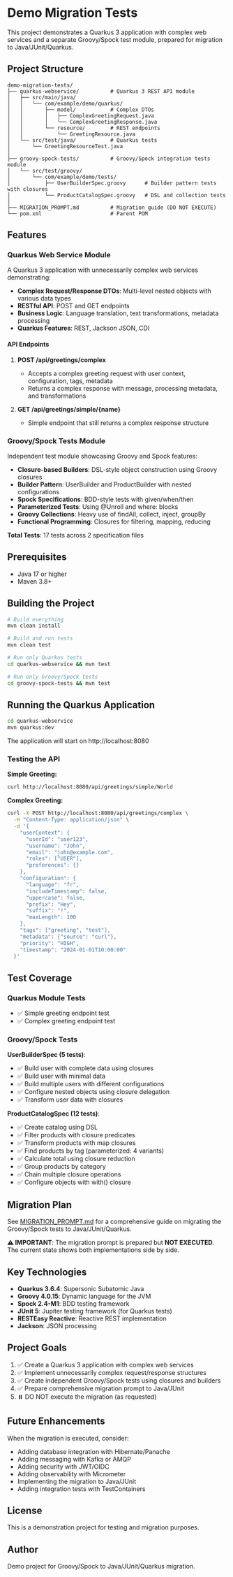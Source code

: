# Demo Migration Tests

This project demonstrates a Quarkus 3 application with complex web services and a separate Groovy/Spock test module, prepared for migration to Java/JUnit/Quarkus.

## Project Structure

```
demo-migration-tests/
├── quarkus-webservice/          # Quarkus 3 REST API module
│   ├── src/main/java/
│   │   └── com/example/demo/quarkus/
│   │       ├── model/           # Complex DTOs
│   │       │   ├── ComplexGreetingRequest.java
│   │       │   └── ComplexGreetingResponse.java
│   │       └── resource/        # REST endpoints
│   │           └── GreetingResource.java
│   └── src/test/java/           # Quarkus tests
│       └── GreetingResourceTest.java
│
├── groovy-spock-tests/          # Groovy/Spock integration tests module
│   └── src/test/groovy/
│       └── com/example/demo/tests/
│           ├── UserBuilderSpec.groovy      # Builder pattern tests with closures
│           └── ProductCatalogSpec.groovy   # DSL and collection tests
│
├── MIGRATION_PROMPT.md          # Migration guide (DO NOT EXECUTE)
└── pom.xml                      # Parent POM
```

## Features

### Quarkus Web Service Module

A Quarkus 3 application with unnecessarily complex web services demonstrating:

- **Complex Request/Response DTOs**: Multi-level nested objects with various data types
- **RESTful API**: POST and GET endpoints
- **Business Logic**: Language translation, text transformations, metadata processing
- **Quarkus Features**: REST, Jackson JSON, CDI

#### API Endpoints

1. **POST /api/greetings/complex**
   - Accepts a complex greeting request with user context, configuration, tags, metadata
   - Returns a complex response with message, processing metadata, and transformations

2. **GET /api/greetings/simple/{name}**
   - Simple endpoint that still returns a complex response structure

### Groovy/Spock Tests Module

Independent test module showcasing Groovy and Spock features:

- **Closure-based Builders**: DSL-style object construction using Groovy closures
- **Builder Pattern**: UserBuilder and ProductBuilder with nested configurations
- **Spock Specifications**: BDD-style tests with given/when/then
- **Parameterized Tests**: Using @Unroll and where: blocks
- **Groovy Collections**: Heavy use of findAll, collect, inject, groupBy
- **Functional Programming**: Closures for filtering, mapping, reducing

**Total Tests**: 17 tests across 2 specification files

## Prerequisites

- Java 17 or higher
- Maven 3.8+

## Building the Project

```bash
# Build everything
mvn clean install

# Build and run tests
mvn clean test

# Run only Quarkus tests
cd quarkus-webservice && mvn test

# Run only Groovy/Spock tests
cd groovy-spock-tests && mvn test
```

## Running the Quarkus Application

```bash
cd quarkus-webservice
mvn quarkus:dev
```

The application will start on http://localhost:8080

### Testing the API

**Simple Greeting:**
```bash
curl http://localhost:8080/api/greetings/simple/World
```

**Complex Greeting:**
```bash
curl -X POST http://localhost:8080/api/greetings/complex \
  -H "Content-Type: application/json" \
  -d '{
    "userContext": {
      "userId": "user123",
      "username": "John",
      "email": "john@example.com",
      "roles": ["USER"],
      "preferences": {}
    },
    "configuration": {
      "language": "fr",
      "includeTimestamp": false,
      "uppercase": false,
      "prefix": "Hey",
      "suffix": "!",
      "maxLength": 100
    },
    "tags": ["greeting", "test"],
    "metadata": {"source": "curl"},
    "priority": "HIGH",
    "timestamp": "2024-01-01T10:00:00"
  }'
```

## Test Coverage

### Quarkus Module Tests
- ✅ Simple greeting endpoint test
- ✅ Complex greeting endpoint test

### Groovy/Spock Tests

**UserBuilderSpec (5 tests)**:
- ✅ Build user with complete data using closures
- ✅ Build user with minimal data
- ✅ Build multiple users with different configurations
- ✅ Configure nested objects using closure delegation
- ✅ Transform user data with closures

**ProductCatalogSpec (12 tests)**:
- ✅ Create catalog using DSL
- ✅ Filter products with closure predicates
- ✅ Transform products with map closures
- ✅ Find products by tag (parameterized: 4 variants)
- ✅ Calculate total using closure reduction
- ✅ Group products by category
- ✅ Chain multiple closure operations
- ✅ Configure objects with with() closure

## Migration Plan

See [MIGRATION_PROMPT.md](MIGRATION_PROMPT.md) for a comprehensive guide on migrating the Groovy/Spock tests to Java/JUnit/Quarkus.

**⚠️ IMPORTANT**: The migration prompt is prepared but **NOT EXECUTED**. The current state shows both implementations side by side.

## Key Technologies

- **Quarkus 3.6.4**: Supersonic Subatomic Java
- **Groovy 4.0.15**: Dynamic language for the JVM
- **Spock 2.4-M1**: BDD testing framework
- **JUnit 5**: Jupiter testing framework (for Quarkus tests)
- **RESTEasy Reactive**: Reactive REST implementation
- **Jackson**: JSON processing

## Project Goals

1. ✅ Create a Quarkus 3 application with complex web services
2. ✅ Implement unnecessarily complex request/response structures
3. ✅ Create independent Groovy/Spock tests using closures and builders
4. ✅ Prepare comprehensive migration prompt to Java/JUnit
5. ⏸️ DO NOT execute the migration (as requested)

## Future Enhancements

When the migration is executed, consider:
- Adding database integration with Hibernate/Panache
- Adding messaging with Kafka or AMQP
- Adding security with JWT/OIDC
- Adding observability with Micrometer
- Implementing the migration to Java/JUnit
- Adding integration tests with TestContainers

## License

This is a demonstration project for testing and migration purposes.

## Author

Demo project for Groovy/Spock to Java/JUnit/Quarkus migration.
